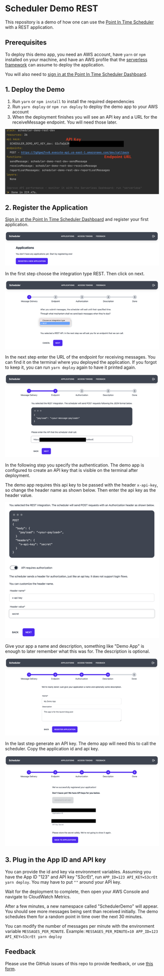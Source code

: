 # Scheduler Demo REST

This repository is a demo of how one can use the [Point In Time Scheduler](https://point-in-time-scheduler.com) with a REST application.

## Prerequisites

To deploy this demo app, you need an AWS account, have `yarn` or `npm` installed on your machine, and have
an AWS profile that the [serverless framework](https://www.serverless.com/framework/docs/getting-started) 
can assume to deploy the application. 

You will also need to [sign in at the Point In Time Scheduler Dashboard](https://app.point-in-time-scheduler.com).

## 1. Deploy the Demo

1. Run `yarn` or `npm install` to install the required dependencies
2. Run `yarn deploy` or `npm run deploy` to deploy the demo app to your AWS account
3. When the deployment finishes you will see an API key and a URL for the receiveMessage endpoint. You will need those later.

![Terminal after deployment](https://github.com/bahrmichael/scheduler-demo-rest/blob/main/docs/img/terminal.png)

## 2. Register the Application

[Sign in at the Point In Time Scheduler Dashboard](https://app.point-in-time-scheduler.com) and register your first application.

![register your first application](https://github.com/bahrmichael/scheduler-demo-rest/blob/main/docs/img/register-1.png)

In the first step choose the integration type REST. Then click on next.

![choose the integration type REST](https://github.com/bahrmichael/scheduler-demo-rest/blob/main/docs/img/register-2.png)

In the next step enter the URL of the endpoint for receiving messages. You can find it on the terminal where you deployed the application.
If you forgot to keep it, you can run `yarn deploy` again to have it printed again.

![enter the URL of the endpoint](https://github.com/bahrmichael/scheduler-demo-rest/blob/main/docs/img/register-3.png)

In the following step you specify the authentication. The demo app is configured to create an API key that is visible on the terminal
after deployment.

The demo app requires this api key to be passed with the header `x-api-key`, so change the header name as shown below. Then
enter the api key as the header value.

![specify the authentication](https://github.com/bahrmichael/scheduler-demo-rest/blob/main/docs/img/register-4.png)

Give your app a name and description, something like "Demo App" is enough to later remember what this was for. The
description is optional.

![Give your app a name and description](https://github.com/bahrmichael/scheduler-demo-rest/blob/main/docs/img/register-5.png)

In the last step generate an API key. The demo app will need this to call the scheduler. Copy the application id and api key.

![Generate api key](https://github.com/bahrmichael/scheduler-demo-rest/blob/main/docs/img/register-6.png)

## 3. Plug in the App ID and API key

You can provide the id and key via environment variables. Assuming you have the App ID "123" and API key "S3crEt", run
`APP_ID=123 API_KEY=S3crEt yarn deploy`. You may have to put `""` around your API key.

Wait for the deployment to complete, then open your AWS Console and navigate to CloudWatch Metrics.

After a few minutes, a new namespace called "SchedulerDemo" will appear. You should see more messages being sent than received initially.
The demo schedules them for a random point in time over the next 30 minutes.

You can modify the number of messages per minute with the environment variable `MESSAGES_PER_MINUTE`. Example: `MESSAGES_PER_MINUTE=10 APP_ID=123 API_KEY=S3crEt yarn deploy`

## Feedback

Please use the GitHub issues of this repo to provide feedback, or use [this form](https://zipmessage.com/gwcyvrb1).